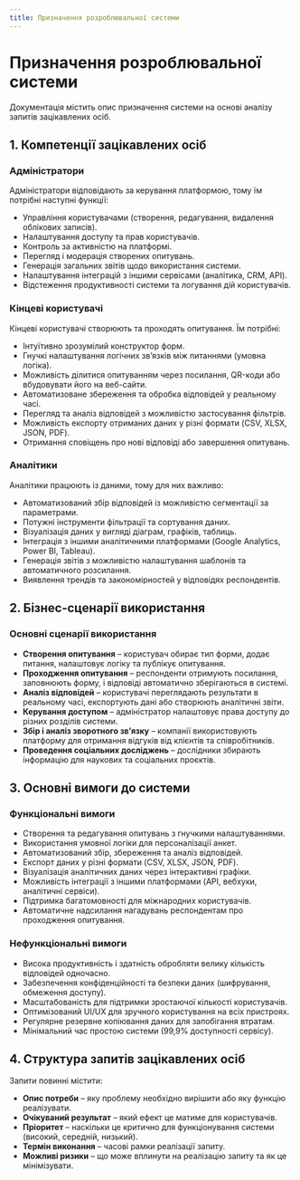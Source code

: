 ```yaml
---
title: Призначення розроблювальної системи
---
```


# Призначення розроблювальної системи

Документація містить опис призначення системи на основі аналізу запитів зацікавлених осіб.

## 1. Компетенції зацікавлених осіб

### **Адміністратори**
Адміністратори відповідають за керування платформою, тому їм потрібні наступні функції:
- Управління користувачами (створення, редагування, видалення облікових записів).
- Налаштування доступу та прав користувачів.
- Контроль за активністю на платформі.
- Перегляд і модерація створених опитувань.
- Генерація загальних звітів щодо використання системи.
- Налаштування інтеграцій з іншими сервісами (аналітика, CRM, API).
- Відстеження продуктивності системи та логування дій користувачів.

### **Кінцеві користувачі**
Кінцеві користувачі створюють та проходять опитування. Їм потрібні:
- Інтуїтивно зрозумілий конструктор форм.
- Гнучкі налаштування логічних зв’язків між питаннями (умовна логіка).
- Можливість ділитися опитуванням через посилання, QR-коди або вбудовувати його на веб-сайти.
- Автоматизоване збереження та обробка відповідей у реальному часі.
- Перегляд та аналіз відповідей з можливістю застосування фільтрів.
- Можливість експорту отриманих даних у різні формати (CSV, XLSX, JSON, PDF).
- Отримання сповіщень про нові відповіді або завершення опитувань.

### **Аналітики**
Аналітики працюють із даними, тому для них важливо:
- Автоматизований збір відповідей із можливістю сегментації за параметрами.
- Потужні інструменти фільтрації та сортування даних.
- Візуалізація даних у вигляді діаграм, графіків, таблиць.
- Інтеграція з іншими аналітичними платформами (Google Analytics, Power BI, Tableau).
- Генерація звітів з можливістю налаштування шаблонів та автоматичного розсилання.
- Виявлення трендів та закономірностей у відповідях респондентів.

## 2. Бізнес-сценарії використання

### **Основні сценарії використання**
- **Створення опитування** – користувач обирає тип форми, додає питання, налаштовує логіку та публікує опитування.
- **Проходження опитування** – респонденти отримують посилання, заповнюють форму, і відповіді автоматично зберігаються в системі.
- **Аналіз відповідей** – користувачі переглядають результати в реальному часі, експортують дані або створюють аналітичні звіти.
- **Керування доступом** – адміністратор налаштовує права доступу до різних розділів системи.
- **Збір і аналіз зворотного зв’язку** – компанії використовують платформу для отримання відгуків від клієнтів та співробітників.
- **Проведення соціальних досліджень** – дослідники збирають інформацію для наукових та соціальних проєктів.

## 3. Основні вимоги до системи

### **Функціональні вимоги**
- Створення та редагування опитувань з гнучкими налаштуваннями.
- Використання умовної логіки для персоналізації анкет.
- Автоматизований збір, збереження та аналіз відповідей.
- Експорт даних у різні формати (CSV, XLSX, JSON, PDF).
- Візуалізація аналітичних даних через інтерактивні графіки.
- Можливість інтеграції з іншими платформами (API, вебхуки, аналітичні сервіси).
- Підтримка багатомовності для міжнародних користувачів.
- Автоматичне надсилання нагадувань респондентам про проходження опитування.

### **Нефункціональні вимоги**
- Висока продуктивність і здатність обробляти велику кількість відповідей одночасно.
- Забезпечення конфіденційності та безпеки даних (шифрування, обмеження доступу).
- Масштабованість для підтримки зростаючої кількості користувачів.
- Оптимізований UI/UX для зручного користування на всіх пристроях.
- Регулярне резервне копіювання даних для запобігання втратам.
- Мінімальний час простою системи (99,9% доступності сервісу).

## 4. Структура запитів зацікавлених осіб

Запити повинні містити:

- **Опис потреби** – яку проблему необхідно вирішити або яку функцію реалізувати.
- **Очікуваний результат** – який ефект це матиме для користувачів.
- **Пріоритет** – наскільки це критично для функціонування системи (високий, середній, низький).
- **Термін виконання** – часові рамки реалізації запиту.
- **Можливі ризики** – що може вплинути на реалізацію запиту та як це мінімізувати.